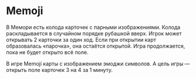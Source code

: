 # Memoji
В Мемори есть колода карточек с парными изображениями. Колода раскладывается в случайном порядке рубашкой вверх. Игрок может открывать 2 карточки за один ход. Если при открытии карт образовалась «парочка», она остаётся открытой. Игра продолжается, пока не будет открыто всё поле.

В игре Memoji карты с изображением эмоджи символов. А цель игры — открыть поле карточек 3 на 4 за 1 минуту. 
